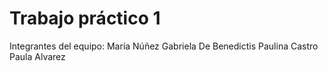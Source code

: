 # Trabajo práctico 1
Integrantes del equipo:
María Núñez
Gabriela De Benedictis
Paulina Castro
Paula Alvarez

